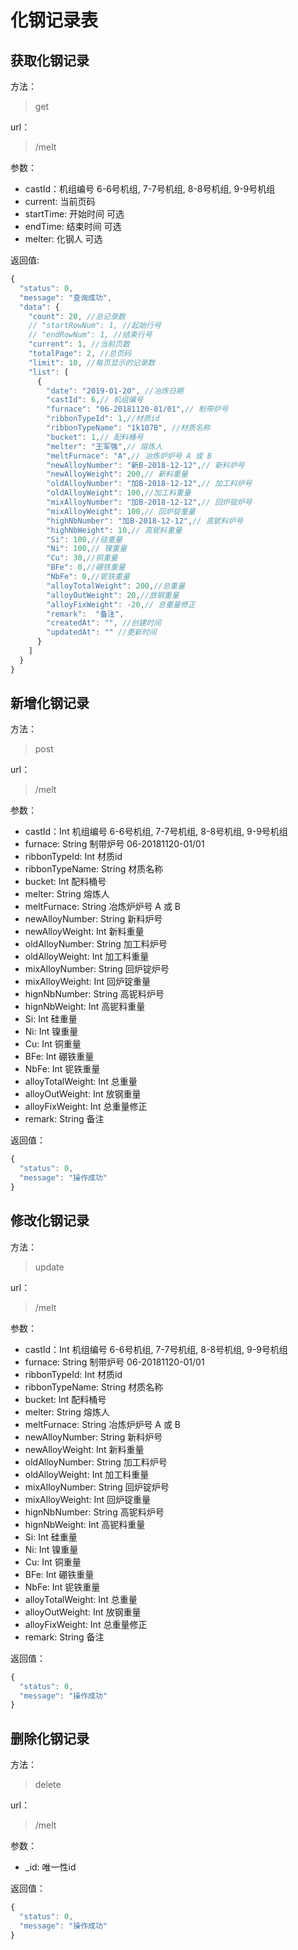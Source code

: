 # 化钢记录表

## 获取化钢记录

方法：

> get 

url：

> /melt

参数：

- castId：机组编号 6-6号机组, 7-7号机组, 8-8号机组, 9-9号机组
- current: 当前页码
- startTime: 开始时间 可选
- endTime: 结束时间 可选 
- melter: 化钢人 可选

返回值:

```js
{
  "status": 0,
  "message": "查询成功",
  "data": {
    "count": 20, //总记录数
    // "startRowNum": 1, //起始行号
    // "endRowNum": 1, //结束行号
    "current": 1, //当前页数
    "totalPage": 2, //总页码
    "limit": 10, //每页显示的记录数
    "list": [
      {
        "date": "2019-01-20", //冶炼日期
        "castId": 6,// 机组编号
        "furnace": "06-20181120-01/01",// 制带炉号 
        "ribbonTypeId": 1,//材质id
        "ribbonTypeName": "1k107B", //材质名称
        "bucket": 1,// 配料桶号
        "melter": "王军强",// 熔炼人
        "meltFurnace": "A",// 冶炼炉炉号 A 或 B
        "newAlloyNumber": "新B-2018-12-12",// 新料炉号
        "newAlloyWeight": 200,// 新料重量
        "oldAlloyNumber": "加B-2018-12-12",// 加工料炉号
        "oldAlloyWeight": 100,//加工料重量
        "mixAlloyNumber": "加B-2018-12-12",// 回炉锭炉号
        "mixAlloyWeight": 100,// 回炉锭重量
        "highNbNumber": "加B-2018-12-12",// 高铌料炉号
        "highNbWeight": 10,// 高铌料重量
        "Si": 100,//硅重量
        "Ni": 100,// 镍重量
        "Cu": 30,//铜重量
        "BFe": 0,//硼铁重量
        "NbFe": 0,//铌铁重量
        "alloyTotalWeight": 200,//总重量
        "alloyOutWeight": 20,//放钢重量
        "alloyFixWeight": -20,// 总重量修正
        "remark":  "备注",
        "createdAt": "", //创建时间
        "updatedAt": "" //更新时间
      }
    ]
  }
}
```

## 新增化钢记录

方法：

> post

url：

> /melt

参数：
- castId：Int 机组编号 6-6号机组, 7-7号机组, 8-8号机组, 9-9号机组
- furnace: String 制带炉号 06-20181120-01/01
- ribbonTypeId: Int 材质id
- ribbonTypeName: String 材质名称
- bucket: Int 配料桶号
- melter: String 熔炼人
- meltFurnace: String 冶炼炉炉号 A 或 B
- newAlloyNumber: String 新料炉号
- newAlloyWeight: Int 新料重量
- oldAlloyNumber: String 加工料炉号
- oldAlloyWeight: Int 加工料重量
- mixAlloyNumber: String 回炉锭炉号
- mixAlloyWeight: Int 回炉锭重量
- hignNbNumber: String 高铌料炉号
- hignNbWeight: Int 高铌料重量
- Si: Int 硅重量
- Ni: Int 镍重量
- Cu: Int 铜重量
- BFe: Int 硼铁重量
- NbFe: Int 铌铁重量
- alloyTotalWeight: Int 总重量
- alloyOutWeight: Int 放钢重量
- alloyFixWeight: Int 总重量修正
- remark: String 备注

返回值：

```js
{
  "status": 0,
  "message": "操作成功"
}
```

## 修改化钢记录

方法：

> update

url：

> /melt

参数：
- castId：Int 机组编号 6-6号机组, 7-7号机组, 8-8号机组, 9-9号机组
- furnace: String 制带炉号 06-20181120-01/01
- ribbonTypeId: Int 材质id
- ribbonTypeName: String 材质名称
- bucket: Int 配料桶号 
- melter: String 熔炼人
- meltFurnace: String 冶炼炉炉号 A 或 B
- newAlloyNumber: String 新料炉号
- newAlloyWeight: Int 新料重量
- oldAlloyNumber: String 加工料炉号
- oldAlloyWeight: Int 加工料重量
- mixAlloyNumber: String 回炉锭炉号
- mixAlloyWeight: Int 回炉锭重量
- hignNbNumber: String 高铌料炉号
- hignNbWeight: Int 高铌料重量
- Si: Int 硅重量
- Ni: Int 镍重量
- Cu: Int 铜重量
- BFe: Int 硼铁重量
- NbFe: Int 铌铁重量
- alloyTotalWeight: Int 总重量
- alloyOutWeight: Int 放钢重量
- alloyFixWeight: Int 总重量修正
- remark: String 备注

返回值：

```js
{
  "status": 0,
  "message": "操作成功"
}
```

## 删除化钢记录

方法：

> delete

url：

> /melt

参数：

- _id: 唯一性id

返回值：

```js
{
  "status": 0,
  "message": "操作成功"
}
```